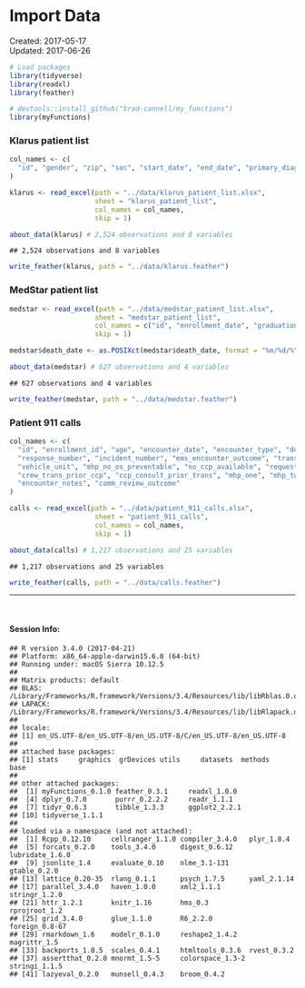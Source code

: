 Import Data
================
Created: 2017-05-17 <br> Updated: 2017-06-26

``` r
# Load packages
library(tidyverse)
library(readxl)
library(feather)

# devtools::install_github("brad-cannell/my_functions")
library(myFunctions)
```

### Klarus patient list

``` r
col_names <- c(
  "id", "gender", "zip", "soc", "start_date", "end_date", "primary_diagnosis", "secondary_diagnosis"
)

klarus <- read_excel(path = "../data/klarus_patient_list.xlsx", 
                     sheet = "klarus_patient_list",
                     col_names = col_names,
                     skip = 1)

about_data(klarus) # 2,524 observations and 8 variables
```

    ## 2,524 observations and 8 variables

``` r
write_feather(klarus, path = "../data/klarus.feather")
```

### MedStar patient list

``` r
medstar <- read_excel(path = "../data/medstar_patient_list.xlsx", 
                     sheet = "medstar_patient_list",
                     col_names = c("id", "enrollment_date", "graduation_date", "death_date"),
                     skip = 1)

medstar$death_date <- as.POSIXct(medstar$death_date, format = "%m/%d/%Y")

about_data(medstar) # 627 observations and 4 variables
```

    ## 627 observations and 4 variables

``` r
write_feather(medstar, path = "../data/medstar.feather")
```

### Patient 911 calls

``` r
col_names <- c(
  "id", "enrollment_id", "age", "encounter_date", "encounter_type", "determinant", "call_priority",
  "response_number", "incident_number", "ems_encounter_outcome", "transported", "mhp_responded", "mhp_on_scene",
  "vehicle_unit", "mhp_no_os_preventable", "no_ccp_available", "requested_transport", "client_other_address",
  "crew_trans_prior_ccp", "ccp_consult_prior_trans", "mhp_one", "mhp_two", "receiving_facility", 
  "encounter_notes", "comm_review_outcome"
)

calls <- read_excel(path = "../data/patient_911_calls.xlsx", 
                     sheet = "patient_911_calls",
                     col_names = col_names,
                     skip = 1)

about_data(calls) # 1,217 observations and 25 variables
```

    ## 1,217 observations and 25 variables

``` r
write_feather(calls, path = "../data/calls.feather")
```

------------------------------------------------------------------------

 

#### Session Info:

    ## R version 3.4.0 (2017-04-21)
    ## Platform: x86_64-apple-darwin15.6.0 (64-bit)
    ## Running under: macOS Sierra 10.12.5
    ## 
    ## Matrix products: default
    ## BLAS: /Library/Frameworks/R.framework/Versions/3.4/Resources/lib/libRblas.0.dylib
    ## LAPACK: /Library/Frameworks/R.framework/Versions/3.4/Resources/lib/libRlapack.dylib
    ## 
    ## locale:
    ## [1] en_US.UTF-8/en_US.UTF-8/en_US.UTF-8/C/en_US.UTF-8/en_US.UTF-8
    ## 
    ## attached base packages:
    ## [1] stats     graphics  grDevices utils     datasets  methods   base     
    ## 
    ## other attached packages:
    ##  [1] myFunctions_0.1.0 feather_0.3.1     readxl_1.0.0     
    ##  [4] dplyr_0.7.0       purrr_0.2.2.2     readr_1.1.1      
    ##  [7] tidyr_0.6.3       tibble_1.3.3      ggplot2_2.2.1    
    ## [10] tidyverse_1.1.1  
    ## 
    ## loaded via a namespace (and not attached):
    ##  [1] Rcpp_0.12.10     cellranger_1.1.0 compiler_3.4.0   plyr_1.8.4      
    ##  [5] forcats_0.2.0    tools_3.4.0      digest_0.6.12    lubridate_1.6.0 
    ##  [9] jsonlite_1.4     evaluate_0.10    nlme_3.1-131     gtable_0.2.0    
    ## [13] lattice_0.20-35  rlang_0.1.1      psych_1.7.5      yaml_2.1.14     
    ## [17] parallel_3.4.0   haven_1.0.0      xml2_1.1.1       stringr_1.2.0   
    ## [21] httr_1.2.1       knitr_1.16       hms_0.3          rprojroot_1.2   
    ## [25] grid_3.4.0       glue_1.1.0       R6_2.2.0         foreign_0.8-67  
    ## [29] rmarkdown_1.6    modelr_0.1.0     reshape2_1.4.2   magrittr_1.5    
    ## [33] backports_1.0.5  scales_0.4.1     htmltools_0.3.6  rvest_0.3.2     
    ## [37] assertthat_0.2.0 mnormt_1.5-5     colorspace_1.3-2 stringi_1.1.5   
    ## [41] lazyeval_0.2.0   munsell_0.4.3    broom_0.4.2
